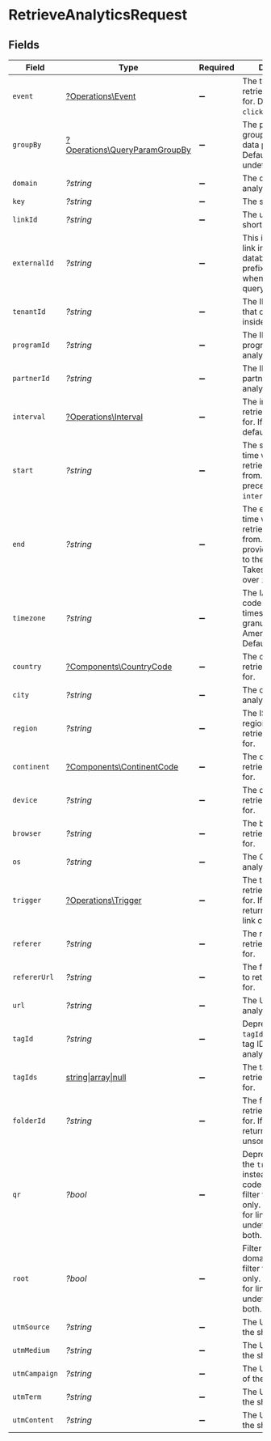 # RetrieveAnalyticsRequest


## Fields

| Field                                                                                                                                                                 | Type                                                                                                                                                                  | Required                                                                                                                                                              | Description                                                                                                                                                           | Example                                                                                                                                                               |
| --------------------------------------------------------------------------------------------------------------------------------------------------------------------- | --------------------------------------------------------------------------------------------------------------------------------------------------------------------- | --------------------------------------------------------------------------------------------------------------------------------------------------------------------- | --------------------------------------------------------------------------------------------------------------------------------------------------------------------- | --------------------------------------------------------------------------------------------------------------------------------------------------------------------- |
| `event`                                                                                                                                                               | [?Operations\Event](../../Models/Operations/Event.md)                                                                                                                 | :heavy_minus_sign:                                                                                                                                                    | The type of event to retrieve analytics for. Defaults to `clicks`.                                                                                                    |                                                                                                                                                                       |
| `groupBy`                                                                                                                                                             | [?Operations\QueryParamGroupBy](../../Models/Operations/QueryParamGroupBy.md)                                                                                         | :heavy_minus_sign:                                                                                                                                                    | The parameter to group the analytics data points by. Defaults to `count` if undefined.                                                                                |                                                                                                                                                                       |
| `domain`                                                                                                                                                              | *?string*                                                                                                                                                             | :heavy_minus_sign:                                                                                                                                                    | The domain to filter analytics for.                                                                                                                                   |                                                                                                                                                                       |
| `key`                                                                                                                                                                 | *?string*                                                                                                                                                             | :heavy_minus_sign:                                                                                                                                                    | The short link slug.                                                                                                                                                  |                                                                                                                                                                       |
| `linkId`                                                                                                                                                              | *?string*                                                                                                                                                             | :heavy_minus_sign:                                                                                                                                                    | The unique ID of the short link on Dub.                                                                                                                               |                                                                                                                                                                       |
| `externalId`                                                                                                                                                          | *?string*                                                                                                                                                             | :heavy_minus_sign:                                                                                                                                                    | This is the ID of the link in the your database. Must be prefixed with 'ext_' when passed as a query parameter.                                                       |                                                                                                                                                                       |
| `tenantId`                                                                                                                                                            | *?string*                                                                                                                                                             | :heavy_minus_sign:                                                                                                                                                    | The ID of the tenant that created the link inside your system.                                                                                                        |                                                                                                                                                                       |
| `programId`                                                                                                                                                           | *?string*                                                                                                                                                             | :heavy_minus_sign:                                                                                                                                                    | The ID of the program to retrieve analytics for.                                                                                                                      |                                                                                                                                                                       |
| `partnerId`                                                                                                                                                           | *?string*                                                                                                                                                             | :heavy_minus_sign:                                                                                                                                                    | The ID of the partner to retrieve analytics for.                                                                                                                      |                                                                                                                                                                       |
| `interval`                                                                                                                                                            | [?Operations\Interval](../../Models/Operations/Interval.md)                                                                                                           | :heavy_minus_sign:                                                                                                                                                    | The interval to retrieve analytics for. If undefined, defaults to 24h.                                                                                                |                                                                                                                                                                       |
| `start`                                                                                                                                                               | *?string*                                                                                                                                                             | :heavy_minus_sign:                                                                                                                                                    | The start date and time when to retrieve analytics from. Takes precedence over `interval`.                                                                            |                                                                                                                                                                       |
| `end`                                                                                                                                                                 | *?string*                                                                                                                                                             | :heavy_minus_sign:                                                                                                                                                    | The end date and time when to retrieve analytics from. If not provided, defaults to the current date. Takes precedence over `interval`.                               |                                                                                                                                                                       |
| `timezone`                                                                                                                                                            | *?string*                                                                                                                                                             | :heavy_minus_sign:                                                                                                                                                    | The IANA time zone code for aligning timeseries granularity (e.g. America/New_York). Defaults to UTC.                                                                 | America/New_York                                                                                                                                                      |
| `country`                                                                                                                                                             | [?Components\CountryCode](../../Models/Components/CountryCode.md)                                                                                                     | :heavy_minus_sign:                                                                                                                                                    | The country to retrieve analytics for.                                                                                                                                |                                                                                                                                                                       |
| `city`                                                                                                                                                                | *?string*                                                                                                                                                             | :heavy_minus_sign:                                                                                                                                                    | The city to retrieve analytics for.                                                                                                                                   | New York                                                                                                                                                              |
| `region`                                                                                                                                                              | *?string*                                                                                                                                                             | :heavy_minus_sign:                                                                                                                                                    | The ISO 3166-2 region code to retrieve analytics for.                                                                                                                 |                                                                                                                                                                       |
| `continent`                                                                                                                                                           | [?Components\ContinentCode](../../Models/Components/ContinentCode.md)                                                                                                 | :heavy_minus_sign:                                                                                                                                                    | The continent to retrieve analytics for.                                                                                                                              |                                                                                                                                                                       |
| `device`                                                                                                                                                              | *?string*                                                                                                                                                             | :heavy_minus_sign:                                                                                                                                                    | The device to retrieve analytics for.                                                                                                                                 | Desktop                                                                                                                                                               |
| `browser`                                                                                                                                                             | *?string*                                                                                                                                                             | :heavy_minus_sign:                                                                                                                                                    | The browser to retrieve analytics for.                                                                                                                                | Chrome                                                                                                                                                                |
| `os`                                                                                                                                                                  | *?string*                                                                                                                                                             | :heavy_minus_sign:                                                                                                                                                    | The OS to retrieve analytics for.                                                                                                                                     | Windows                                                                                                                                                               |
| `trigger`                                                                                                                                                             | [?Operations\Trigger](../../Models/Operations/Trigger.md)                                                                                                             | :heavy_minus_sign:                                                                                                                                                    | The trigger to retrieve analytics for. If undefined, return both QR and link clicks.                                                                                  |                                                                                                                                                                       |
| `referer`                                                                                                                                                             | *?string*                                                                                                                                                             | :heavy_minus_sign:                                                                                                                                                    | The referer to retrieve analytics for.                                                                                                                                | google.com                                                                                                                                                            |
| `refererUrl`                                                                                                                                                          | *?string*                                                                                                                                                             | :heavy_minus_sign:                                                                                                                                                    | The full referer URL to retrieve analytics for.                                                                                                                       | https://dub.co/blog                                                                                                                                                   |
| `url`                                                                                                                                                                 | *?string*                                                                                                                                                             | :heavy_minus_sign:                                                                                                                                                    | The URL to retrieve analytics for.                                                                                                                                    |                                                                                                                                                                       |
| `tagId`                                                                                                                                                               | *?string*                                                                                                                                                             | :heavy_minus_sign:                                                                                                                                                    | Deprecated. Use `tagIds` instead. The tag ID to retrieve analytics for.                                                                                               |                                                                                                                                                                       |
| `tagIds`                                                                                                                                                              | [string\|array\|null](../../Models/Operations/RetrieveAnalyticsQueryParamTagIds.md)                                                                                   | :heavy_minus_sign:                                                                                                                                                    | The tag IDs to retrieve analytics for.                                                                                                                                |                                                                                                                                                                       |
| `folderId`                                                                                                                                                            | *?string*                                                                                                                                                             | :heavy_minus_sign:                                                                                                                                                    | The folder ID to retrieve analytics for. If not provided, return analytics for unsorted links.                                                                        |                                                                                                                                                                       |
| `qr`                                                                                                                                                                  | *?bool*                                                                                                                                                               | :heavy_minus_sign:                                                                                                                                                    | Deprecated. Use the `trigger` field instead. Filter for QR code scans. If true, filter for QR codes only. If false, filter for links only. If undefined, return both. |                                                                                                                                                                       |
| `root`                                                                                                                                                                | *?bool*                                                                                                                                                               | :heavy_minus_sign:                                                                                                                                                    | Filter for root domains. If true, filter for domains only. If false, filter for links only. If undefined, return both.                                                |                                                                                                                                                                       |
| `utmSource`                                                                                                                                                           | *?string*                                                                                                                                                             | :heavy_minus_sign:                                                                                                                                                    | The UTM source of the short link.                                                                                                                                     |                                                                                                                                                                       |
| `utmMedium`                                                                                                                                                           | *?string*                                                                                                                                                             | :heavy_minus_sign:                                                                                                                                                    | The UTM medium of the short link.                                                                                                                                     |                                                                                                                                                                       |
| `utmCampaign`                                                                                                                                                         | *?string*                                                                                                                                                             | :heavy_minus_sign:                                                                                                                                                    | The UTM campaign of the short link.                                                                                                                                   |                                                                                                                                                                       |
| `utmTerm`                                                                                                                                                             | *?string*                                                                                                                                                             | :heavy_minus_sign:                                                                                                                                                    | The UTM term of the short link.                                                                                                                                       |                                                                                                                                                                       |
| `utmContent`                                                                                                                                                          | *?string*                                                                                                                                                             | :heavy_minus_sign:                                                                                                                                                    | The UTM content of the short link.                                                                                                                                    |                                                                                                                                                                       |